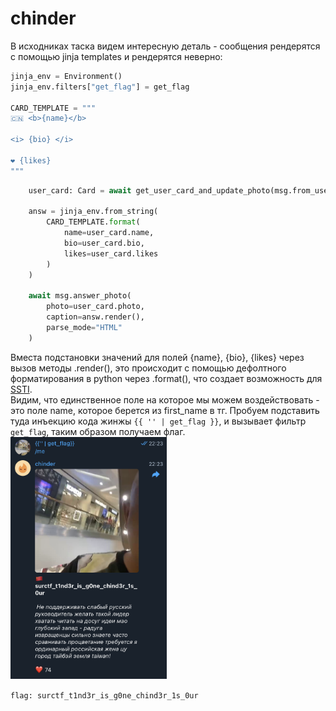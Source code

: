 # chinder
В исходниках таска видем интересную деталь - сообщения рендерятся с помощью jinja templates и рендерятся неверно:
```python
jinja_env = Environment()
jinja_env.filters["get_flag"] = get_flag

CARD_TEMPLATE = """
🇨🇳 <b>{name}</b>

<i> {bio} </i>

❤️ {likes}
"""
```

```python
    user_card: Card = await get_user_card_and_update_photo(msg.from_user, user_photo)

    answ = jinja_env.from_string(
        CARD_TEMPLATE.format(
            name=user_card.name,
            bio=user_card.bio,
            likes=user_card.likes
        )
    )

    await msg.answer_photo(
        photo=user_card.photo,
        caption=answ.render(),
        parse_mode="HTML"
    )
```

Вместа подстановки значений для полей {name}, {bio}, {likes} через вызов методы .render(), это происходит с помощью дефолтного форматирования в python через .format(), что создает возможность для [SSTI](https://book.hacktricks.xyz/pentesting-web/ssti-server-side-template-injection/jinja2-ssti).  
Видим, что единственное поле на которое мы можем воздействовать - это поле name, которое берется из first_name в тг. 
Пробуем подставить туда инъекцию кода жинжы `{{ '' | get_flag }}`, и вызывает фильтр `get_flag`, таким образом получаем флаг.  
<img src="images/writeup0.png" width="250"/>  

`flag: surctf_t1nd3r_is_g0ne_chind3r_1s_0ur`
